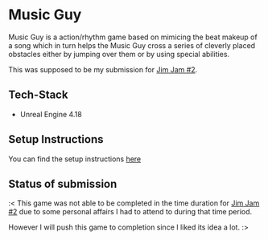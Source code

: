 # Music Guy

Music Guy is a action/rhythm game based on mimicing the beat makeup of a song which in turn helps the Music Guy cross a series of cleverly placed obstacles either by jumping over them or by using special abilities.

This was supposed to be my submission for [Jim Jam #2](https://itch.io/jam/jimjam-2).

## Tech-Stack

* Unreal Engine 4.18

## Setup Instructions

You can find the setup instructions [here](SETUP.md)

## Status of submission

:<
This game was not able to be completed in the time duration for [Jim Jam #2](https://itch.io/jam/jimjam-2) due to some personal affairs I had to attend to during that time period.

However I will  push this game to completion since I liked its idea a lot. 
:>
